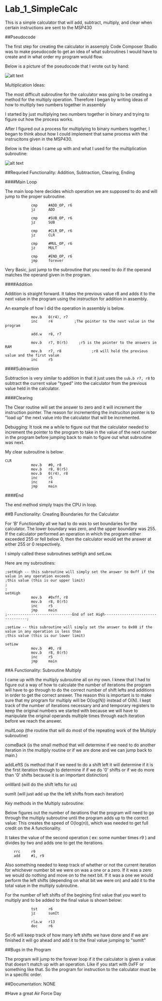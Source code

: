 Lab_1_SimpleCalc
================

This is a simple calculator that will add, subtract, multiply, and clear when certain instructions are sent to the MSP430


##Pseudocode

The first step for creating the calculator in assemply Code Composer Studio was to make pseudocode to get an idea of 
what subroutines I would have to create and in what order my program would flow.

Below is a picture of the pseudocode that I wrote out by hand:

![alt text](https://raw.githubusercontent.com/JarrodWooden/Lab_1_SimpleCalc/master/IMG_0105.jpg "Simulation Picture for Part Two")

Multiplication Ideas:
  
  The most difficult subroutine for the calculator was going to be creating a method for the multiply operation.
  Therefore I began by writing ideas of how to multiply two numbers together in assembly
  
  I started by just multiplying two numbers together in binary and trying to figure out how the 
      process works.
      
  After I figured out a process for multiplying to binary numbers together, I began to think about how I could implement
    that same process with the instrucitons given in the MSP430.
    
  Below is the ideas I came up with and what I used for the multiplication subroutine:
    
![alt text](https://raw.githubusercontent.com/JarrodWooden/Lab_1_SimpleCalc/master/IMG_0106.JPG "Simulation Picture for Part Two")

##Requried Functionality: Addition, Subtraction, Clearing, Ending

####Main Loop

The main loop here decides which operation we are supposed to do and will jump to the proper subroutine.

```
    		cmp		#ADD_OP, r6
    		jz		ADD

    		cmp		#SUB_OP, r6
    		jz		SUB

    		cmp		#CLR_OP, r6
    		jz		CLR

    		cmp		#MUL_OP, r6
    		jz		MULT

    		cmp		#END_OP, r6
    		jmp		forever
```

Very Basic, just jump to the subroutine that you need to do if the operand matches the operand given in the program.

####Addition

Addition is straight forward. It takes the previous value r8 and adds it to the next value in the program using the instruction
for addition in assembly.

An example of how I did the operation in assembly is below.

```
			mov.b	0(r4), r7
			inc		r4          ;The pointer to the next value in the program

			add.w	r8, r7
			
			mov.b	r7, 0(r5)     ;r5 is the pointer to the answers in RAM
			mov.b	r7, r8   			;r8 will hold the previous value and the first value
			inc		r5
```

####Subtraction

Subtraction is very similar to addition in that it just uses the `sub.b	r7, r8` to subtract the current value "typed" into the
calculator from the previous value held in the calculator.

####Clearing

The Clear routine will set the answer to zero and it will increment the instruction pointer.
The reason for incrementing the instruciton pointer is to "load up" the next value into the calculator
that will be incremented.

Debugging: It took me a while to figure out that the calculator needed to increment the pointer to the program to take in the 
value of the next number in the program before jumping back to main to figure out what subroutine was next.

My clear subroutine is below:

```
CLR
			mov.b	#0, r8
			mov.b	r8, 0(r5)
			mov.b	0(r4), r8
			inc		r5
			inc		r4
			jmp		main
```

####End

The end method simply traps the CPU in loop.

##B Functionality: Creating Boundaries for the Calculator

For 'B' Functionality all we had to do was to set boundaries for the calculator. The lower boundary was zero, and the upper 
boundary was 255. If the calculator performed an operation in which the program either exceeded 255 or fell below 0, then the
calculator would set the answer at either 255 or 0 respectively. 

I simply called these subroutines setHigh and setLow.

Here are my subroutines:

```
;setHigh -- this subroutine will simply set the answer to 0xff if the value in any operation exceeds
;this value (this is our upper limit)
;
;
setHigh
			mov.b	#0xff, r8
			mov.b	r8, 0(r5)
			inc		r5
			jmp		main
;------------------------------End of set High----------------------------------;

;setLow -- this subroutine will simply set the answer to 0x00 if the value in any operation is less than
;this value (this is our lower limit)

setLow
			mov.b	#0, r8
			mov.b	r8, 0(r5)
			inc		r5
			jmp		main
```

##A Functionality: Subroutine Multiply

I came up with the multiply subroutine all on my own. I knew that I had to figure out a way of how to calculate
the number of iterations the program will have to go through to do the correct number of shift lefts and
additions in order to get the correct answer. The reason this is important is to make sure that my program for
multiply will be O(log(N)) instead of O(N). I kept track of the number of iterations necessary and
and temporary registers to keep the original numbers we started with because we will have to manipulate the
original operands multiple times through each iteration before we reach the answer.

multLoop (the routine that will do most of the repeating work of the Multiply subroutine)

comeBack (is the small method that will determine if we need to do another iteration in the multiply routine
				or if we are done and we can jump back to main.)

addLeftS (is method that if we need to do a shift left it will determine if it is the first iteration through to determine if
				if we do '0' shifts or if we do more than '0' shifts because it is an important distinction)

onWard (will do the shift lefts for us)

sumIt (will just add up the the left shifts from each iteration)

Key methods in the Multiply subroutine:

Below figures out the number of iterations that the program will need to go through the multiply subroutine until the program
adds up to the correct value: This creates the speed of O(log(n)), which was needed to get full credit on the A functionality.

It takes the value of the second operation ( ex: some number times r9 ) and divides by two and adds one to get the iterations.

```
	rrc		r9
	add		#1, r9
```

Also something needed to keep track of whether or not the current iteration for whichever number bit we were on was a one or a
zero. If it was a zero we would do nothing and move on to the next bit. If it was a one we would perform the left shifts
(depending on what bit we were on) and add it to the total value in the multiply subroutine.

For the number of left shifts of the begining first value that you want to multiply and to be added to the final value is
shown below:

```
			tst		r6
			jz		sumIt
			
			rla.w	r13
			dec		r6
```

So r6 will keep track of how many left shifts we have done and if we are finished it will go ahead and add it to the final 
value jumping to "sumIt"

##Bugs in the Program

The program will jump to the forever loop if it the calculator is given a value that doesn't match up with an operation. 
Like if you start with 0xFF or something like that. So the program for instruction to the calculator must be in a specific
order.

##Documentation:
NONE

#Have a great Air Force Day


